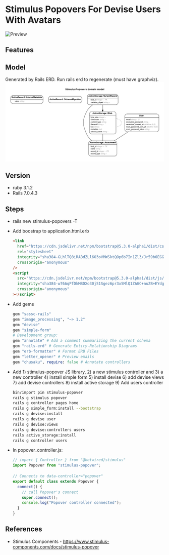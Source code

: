 # Stimulus Popovers For Devise Users With Avatars

![Preview](preview.png)

## Features

## Model

Generated by Rails ERD. Run rails erd to regenerate (must have graphviz).
![ERD Diagram](erd.png)

## Version

- ruby 3.1.2
- Rails 7.0.4.3

## Steps

- rails new stimulus-popovers -T
- Add boostrap to application.html.erb
  ```html
  <link
    href="https://cdn.jsdelivr.net/npm/bootstrap@5.3.0-alpha1/dist/css/bootstrap.min.css"
    rel="stylesheet"
    integrity="sha384-GLhlTQ8iRABdZLl6O3oVMWSktQOp6b7In1Zl3/Jr59b6EGGoI1aFkw7cmDA6j6gD"
    crossorigin="anonymous"
  />
  <script
    src="https://cdn.jsdelivr.net/npm/bootstrap@5.3.0-alpha1/dist/js/bootstrap.bundle.min.js"
    integrity="sha384-w76AqPfDkMBDXo30jS1Sgez6pr3x5MlQ1ZAGC+nuZB+EYdgRZgiwxhTBTkF7CXvN"
    crossorigin="anonymous"
  ></script>
  ```
- Add gems
  ```rb
  gem "sassc-rails"
  gem "image_processing", "~> 1.2"
  gem "devise"
  gem "simple-form"
  # Development group:
  gem "annotate" # Add a comment summarizing the current schema
  gem "rails-erd" # Generate Entity-Relationship Diagrams
  gem "erb-formatter" # Format ERB Files
  gem "letter_opener" # Preview emails
  gem "chusaku", require: false # Annotate controllers
  ```
- Add 1) stimulus-popover JS library, 2) a new stimulus controller and 3) a new controller 4) install simple form 5) install devise 6) add devise views 7) add devise controllers 8) install active storage 9) Add users controller
  ```sh
  bin/import pin stimulus-popover
  rails g stimulus popover
  rails g controller pages home
  rails g simple_form:install --bootstrap
  rails g devise:install
  rails g devise user
  rails g devise:views
  rails g devise:controllers users
  rails active_storage:install
  rails g controller users
  ```
- In popover_controller.js:

  ```js
  // import { Controller } from "@hotwired/stimulus"
  import Popover from "stimulus-popover";

  // Connects to data-controller="popover"
  export default class extends Popover {
    connect() {
      // call Popover's connect
      super.connect();
      console.log("Popover controller connected");
    }
  }
  ```

## References

- Stimulus Components - https://www.stimulus-components.com/docs/stimulus-popover
